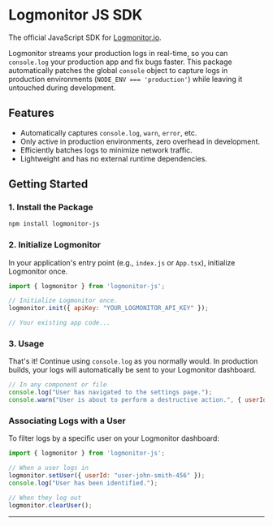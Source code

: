 # Logmonitor JS SDK

The official JavaScript SDK for [Logmonitor.io](https://logmonitor.io).

Logmonitor streams your production logs in real-time, so you can `console.log` your production app and fix bugs faster. This package automatically patches the global `console` object to capture logs in production environments (`NODE_ENV === 'production'`) while leaving it untouched during development.

## Features

-   Automatically captures `console.log`, `warn`, `error`, etc.
-   Only active in production environments, zero overhead in development.
-   Efficiently batches logs to minimize network traffic.
-   Lightweight and has no external runtime dependencies.

## Getting Started

### 1. Install the Package

```bash
npm install logmonitor-js
```

### 2. Initialize Logmonitor

In your application's entry point (e.g., `index.js` or `App.tsx`), initialize Logmonitor once.

```javascript
import { logmonitor } from 'logmonitor-js';

// Initialize Logmonitor once.
logmonitor.init({ apiKey: "YOUR_LOGMONITOR_API_KEY" });

// Your existing app code...
```

### 3. Usage

That's it! Continue using `console.log` as you normally would. In production builds, your logs will automatically be sent to your Logmonitor dashboard.

```javascript
// In any component or file
console.log("User has navigated to the settings page.");
console.warn("User is about to perform a destructive action.", { userId: 'user-123' });
```

### Associating Logs with a User

To filter logs by a specific user on your Logmonitor dashboard:

```javascript
import { logmonitor } from 'logmonitor-js';

// When a user logs in
logmonitor.setUser({ userId: "user-john-smith-456" });
console.log("User has been identified.");

// When they log out
logmonitor.clearUser();
```
---